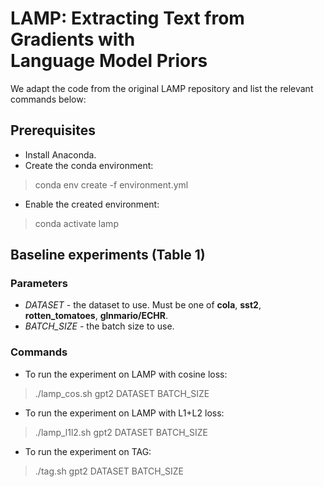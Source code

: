 # LAMP: Extracting Text from Gradients with <br/> Language Model Priors 

We adapt the code from the original LAMP repository and list the relevant commands below:

## Prerequisites
- Install Anaconda. 
- Create the conda environment:<br>

> conda env create -f environment.yml

- Enable the created environment:<br>

> conda activate lamp

## Baseline experiments (Table 1)

### Parameters
- *DATASET* - the dataset to use. Must be one of **cola**, **sst2**, **rotten_tomatoes**, **glnmario/ECHR**.
- *BATCH\_SIZE* - the batch size to use.

### Commands
- To run the experiment on LAMP with cosine loss:<br>
> ./lamp_cos.sh gpt2 DATASET BATCH\_SIZE
- To run the experiment on LAMP with L1+L2 loss:<br>
> ./lamp_l1l2.sh gpt2 DATASET BATCH\_SIZE
- To run the experiment on TAG:<br>
> ./tag.sh gpt2 DATASET BATCH\_SIZE


